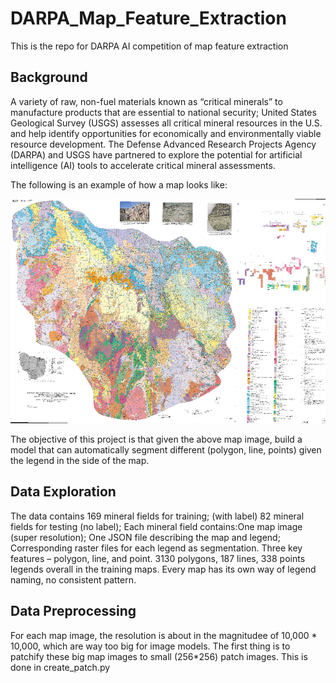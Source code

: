 # DARPA_Map_Feature_Extraction
This is the repo for DARPA AI competition of map feature extraction

## Background

A variety of raw, non-fuel materials known as “critical minerals” to manufacture products that are essential to national security;
United States Geological Survey (USGS) assesses all critical mineral resources in the U.S.  and help identify opportunities for economically and environmentally viable resource development.
The Defense Advanced Research Projects Agency (DARPA) and USGS have partnered to explore the potential for artificial intelligence (AI) tools to accelerate critical mineral assessments.

The following is an example of how a map looks like:

![alt text](./images/map_example.png)

The objective of this project is that given the above map image, build a model that can automatically segment different (polygon, line, points) given the legend in the side of the map. 

## Data Exploration 

The data contains 169 mineral fields for training; (with label) 82 mineral fields for testing (no label); Each mineral field contains:One map image (super resolution); One JSON file describing the map and legend; Corresponding raster files for each legend as segmentation. Three key features – polygon, line, and point. 3130 polygons, 187 lines, 338 points legends overall in the training maps. Every map has its own way of legend naming, no consistent pattern.  

## Data Preprocessing

For each map image, the resolution is about in the magnitudee of 10,000 * 10,000, which are way too big for image models. The first thing is to patchify these big map images to small (256*256) patch images. This is done in create_patch.py




